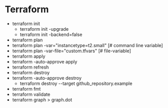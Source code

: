 # Terraform

- terraform init 
    -  terraform init -upgrade
    -  terraform init -backend=false
- terraform plan
- terraform plan -var="instancetype=t2.small" [# command line variable]
- terraform plan -var-file="custom.tfvars" [# file-variable]
- terraform apply
- terraform -auto-approve apply
- terraform refresh
- terraform destroy
- terraform -auto-approve destroy
    - terraform destroy --target github_repository.example
- terraform fmt
- terraform validate
- terraform graph > graph.dot
